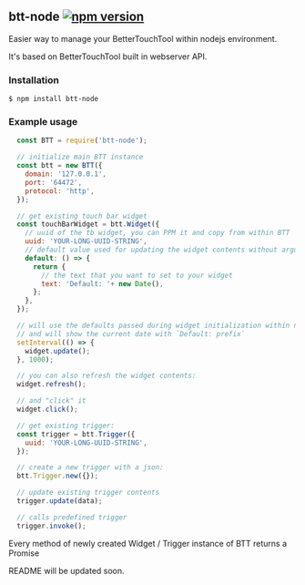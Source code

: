 ## btt-node [![npm version](https://badge.fury.io/js/btt-node.svg)](https://badge.fury.io/js/btt-node)

Easier way to manage your BetterTouchTool within nodejs environment.

It's based on BetterTouchTool built in webserver API.

### Installation
`$ npm install btt-node`

### Example usage

```js
  const BTT = require('btt-node');

  // initialize main BTT instance
  const btt = new BTT({
    domain: '127.0.0.1',
    port: '64472',
    protocol: 'http',
  });

  // get existing touch bar widget
  const touchBarWidget = btt.Widget({
    // uuid of the tb widget, you can PPM it and copy from within BTT
    uuid: 'YOUR-LONG-UUID-STRING',
    // default value used for updating the widget contents without arguments
    default: () => {
      return {
        // the text that you want to set to your widget
        text: 'Default: '+ new Date(),
      };
    },
  });

  // will use the defaults passed during widget initialization within node
  // and will show the current date with `Default: prefix`
  setInterval(() => {
    widget.update();
  }, 1000);

  // you can also refresh the widget contents:
  widget.refresh();

  // and "click" it 
  widget.click();

  // get existing trigger: 
  const trigger = btt.Trigger({
    uuid: 'YOUR-LONG-UUID-STRING',
  });

  // create a new trigger with a json: 
  btt.Trigger.new({});

  // update existing trigger contents
  trigger.update(data);

  // calls predefined trigger
  trigger.invoke();
```

Every method of newly created Widget / Trigger instance of BTT returns a Promise<void>

README will be updated soon.
